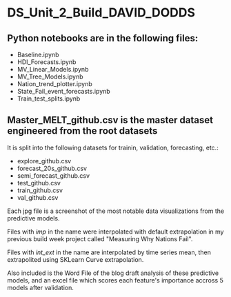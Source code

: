 # DS_Unit_2_Build_DAVID_DODDS

## Python notebooks are in the following files:
- Baseline.ipynb
- HDI_Forecasts.ipynb
- MV_Linear_Models.ipynb
- MV_Tree_Models.ipynb
- Nation_trend_plotter.ipynb
- State_Fail_event_forecasts.ipynb
- Train_test_splits.ipynb

## Master_MELT_github.csv is the master dataset engineered from the root datasets
It is split into the following datasets for trainin, validation, forecasting, etc.:
- explore_github.csv
- forecast_20s_github.csv
- semi_forecast_github.csv
- test_github.csv
- train_github.csv
- val_github.csv

Each jpg file is a screenshot of the most notable data visualizations from the predictive models.

Files with _imp_ in the name were interpolated with default extrapolation in my previous build week project called "Measuring Why Nations Fail".

Files with _int_ext_ in the name are interpolated by time series mean, then extrapolited using SKLearn Curve extrapolation.

Also included is the Word File of the blog draft analysis of these predictive models,
and an excel file which scores each feature's importance accross 5 models after validation.
